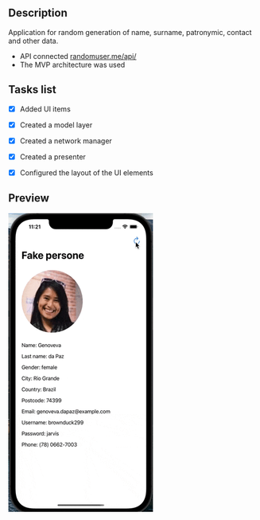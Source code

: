 ## Description
Application for random generation of name, surname, patronymic, contact and other data. 
- API connected [randomuser.me/api/](https://randomuser.me/api/)
- The MVP architecture was used

## Tasks list
- [X] Added UI items
- [X] Created a model layer
- [X] Created a network manager
- [X] Created a presenter
- [X] Configured the layout of the UI elements


## Preview
![Alt-текст](https://github.com/mnazirov/UserGenerator/blob/fcc956f1a3f81697358e3910a1a1661f0f3019d9/Sourses/Preview.gif "Орк")

